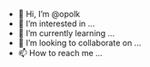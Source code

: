 - 👋 Hi, I’m @opolk
- 👀 I’m interested in ...
- 🌱 I’m currently learning ...
- 💞️ I’m looking to collaborate on ...
- 📫 How to reach me ...

<!---
opolk/opolk is a ✨ special ✨ repository because its `README.md` (this file) appears on your GitHub profile.
You can click the Preview link to take a look at your changes.
--->
